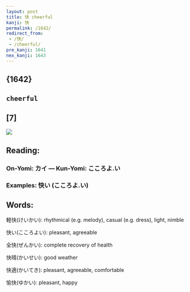 ```yaml
---
layout: post
title: 快 cheerful
kanji: 快
permalink: /1642/
redirect_from:
 - /快/
 - /cheerful/
pre_kanji: 1641
nex_kanji: 1643
---
```


## {1642}

## `cheerful`

## [7]

<div class="stroke"><img src="E5BFAB.png" /></div>

## Reading:

### On-Yomi: カイ &mdash; Kun-Yomi: こころよ.い

### Examples: 快い (こころよ.い)

## Words:

軽快(けいかい): rhythmical (e.g. melody), casual (e.g. dress), light, nimble

快い(こころよい): pleasant, agreeable

全快(ぜんかい): complete recovery of health

快晴(かいせい): good weather

快適(かいてき): pleasant, agreeable, comfortable

愉快(ゆかい): pleasant, happy
